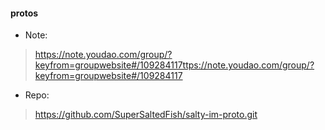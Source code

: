 #### protos

- Note:
> https://note.youdao.com/group/?keyfrom=groupwebsite#/109284117ttps://note.youdao.com/group/?keyfrom=groupwebsite#/109284117

- Repo: 
> https://github.com/SuperSaltedFish/salty-im-proto.git
